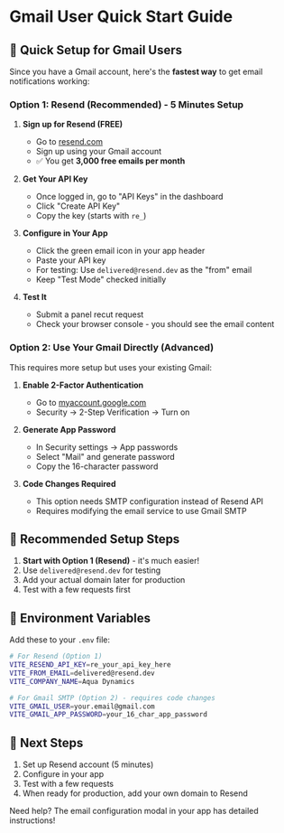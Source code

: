 # Gmail User Quick Start Guide

## 🚀 Quick Setup for Gmail Users

Since you have a Gmail account, here's the **fastest way** to get email notifications working:

### Option 1: Resend (Recommended) - 5 Minutes Setup

1. **Sign up for Resend (FREE)**
   - Go to [resend.com](https://resend.com)
   - Sign up using your Gmail account
   - ✅ You get **3,000 free emails per month**

2. **Get Your API Key**
   - Once logged in, go to "API Keys" in the dashboard
   - Click "Create API Key"
   - Copy the key (starts with `re_`)

3. **Configure in Your App**
   - Click the green email icon in your app header
   - Paste your API key
   - For testing: Use `delivered@resend.dev` as the "from" email
   - Keep "Test Mode" checked initially

4. **Test It**
   - Submit a panel recut request
   - Check your browser console - you should see the email content

### Option 2: Use Your Gmail Directly (Advanced)

This requires more setup but uses your existing Gmail:

1. **Enable 2-Factor Authentication**
   - Go to [myaccount.google.com](https://myaccount.google.com)
   - Security → 2-Step Verification → Turn on

2. **Generate App Password**
   - In Security settings → App passwords
   - Select "Mail" and generate password
   - Copy the 16-character password

3. **Code Changes Required**
   - This option needs SMTP configuration instead of Resend API
   - Requires modifying the email service to use Gmail SMTP

## 📧 Recommended Setup Steps

1. **Start with Option 1 (Resend)** - it's much easier!
2. Use `delivered@resend.dev` for testing
3. Add your actual domain later for production
4. Test with a few requests first

## 🔧 Environment Variables

Add these to your `.env` file:

```bash
# For Resend (Option 1)
VITE_RESEND_API_KEY=re_your_api_key_here
VITE_FROM_EMAIL=delivered@resend.dev
VITE_COMPANY_NAME=Aqua Dynamics

# For Gmail SMTP (Option 2) - requires code changes
VITE_GMAIL_USER=your.email@gmail.com
VITE_GMAIL_APP_PASSWORD=your_16_char_app_password
```

## 🎯 Next Steps

1. Set up Resend account (5 minutes)
2. Configure in your app
3. Test with a few requests
4. When ready for production, add your own domain to Resend

Need help? The email configuration modal in your app has detailed instructions!
